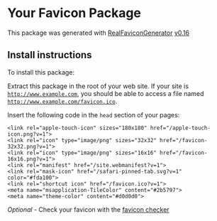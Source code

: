 # Your Favicon Package

This package was generated with [RealFaviconGenerator](https://realfavicongenerator.net/) [v0.16](https://realfavicongenerator.net/change_log#v0.16)

## Install instructions

To install this package:

Extract this package in the root of your web site. If your site is <code>http://www.example.com</code>, you should be able to access a file named <code>http://www.example.com/favicon.ico</code>.

Insert the following code in the `head` section of your pages:

    <link rel="apple-touch-icon" sizes="180x180" href="/apple-touch-icon.png?v=1">
    <link rel="icon" type="image/png" sizes="32x32" href="/favicon-32x32.png?v=1">
    <link rel="icon" type="image/png" sizes="16x16" href="/favicon-16x16.png?v=1">
    <link rel="manifest" href="/site.webmanifest?v=1">
    <link rel="mask-icon" href="/safari-pinned-tab.svg?v=1" color="#fda100">
    <link rel="shortcut icon" href="/favicon.ico?v=1">
    <meta name="msapplication-TileColor" content="#2b5797">
    <meta name="theme-color" content="#d0d0d0">

*Optional* - Check your favicon with the [favicon checker](https://realfavicongenerator.net/favicon_checker)